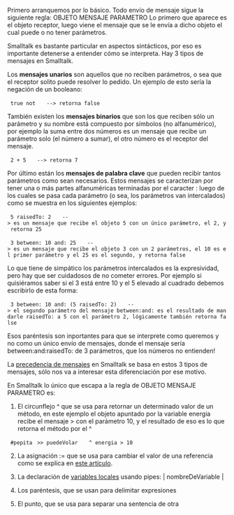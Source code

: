 Primero arranquemos por lo básico. Todo envío de mensaje sigue la siguiente regla: OBJETO MENSAJE PARAMETRO Lo primero que aparece es el objeto receptor, luego viene el mensaje que se le envía a dicho objeto el cual puede o no tener parámetros.

Smalltalk es bastante particular en aspectos sintácticos, por eso es importante detenerse a entender cómo se interpreta. Hay 3 tipos de mensajes en Smalltalk.

Los **mensajes unarios** son aquellos que no reciben parámetros, o sea que el receptor solito puede resolver lo pedido. Un ejemplo de esto sería la negación de un booleano:

` true not`
`   --> retorna false`

También existen los **mensajes binarios** que son los que reciben sólo un parámetro y su nombre está compuesto por símbolos (no alfanumérico), por ejemplo la suma entre dos números es un mensaje que recibe un parámetro solo (el número a sumar), el otro número es el receptor del mensaje.

` 2 + 5`
`   --> retorna 7`

Por último están los **mensajes de palabra clave** que pueden recibir tantos parámetros como sean necesarios. Estos mensajes se caracterizan por tener una o más partes alfanuméricas terminadas por el caracter : luego de los cuales se pasa cada parámetro (o sea, los parámetros van intercalados) como se muestra en los siguientes ejemplos:

` 5 raisedTo: 2`
`   --> es un mensaje que recibe el objeto 5 con un único parámetro, el 2, y retorna 25`

` 3 between: 10 and: 25`
`   --> es un mensaje que recibe el objeto 3 con un 2 parámetros, el 10 es el primer parámetro y el 25 es el segundo, y retorna false`

Lo que tiene de simpático los parámetros intercalados es la expresividad, pero hay que ser cuidadosos de no cometer errores. Por ejemplo si quisiéramos saber si el 3 está entre 10 y el 5 elevado al cuadrado debemos escribirlo de esta forma:

` 3 between: 10 and: (5 raisedTo: 2)`
`   --> el segundo parámetro del mensaje between:and: es el resultado de mandarle raisedTo: a 5 con el parámetro 2, lógicamente también retorna false`

Esos paréntesis son inportantes para que se interprete como queremos y no como un único envío de mensajes, donde el mensaje sería between:and:raisedTo: de 3 parámetros, que los números no entienden!

La [precedencia de mensajes](precedencia-de-mensajes.html) en Smalltalk se basa en estos 3 tipos de mensajes, sólo nos va a interesar esta diferenciación por ese motivo.

En Smalltalk lo único que escapa a la regla de OBJETO MENSAJE PARAMETRO es:

1) El circunflejo ^ que se usa para retornar un determinado valor de un método, en este ejemplo el objeto apuntado por la variable energia recibe el mensaje &gt; con el parámetro 10, y el resultado de eso es lo que retorna el método por el ^

` #pepita`
` >> puedeVolar`
`   ^ energia > 10`

2) La asignación := que se usa para cambiar el valor de una referencia como se explica en [este artículo](variables.html).

3) La declaración de [variables locales](variables-locales-en-metodos.html) usando pipes: | nombreDeVariable |

4) Los paréntesis, que se usan para delimitar expresiones

5) El punto, que se usa para separar una sentencia de otra
